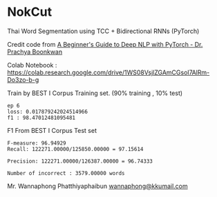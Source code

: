 # NokCut
Thai Word Segmentation using TCC + Bidirectional RNNs (PyTorch)

Credit code from [A Beginner's Guide to Deep NLP with PyTorch - Dr. Prachya Boonkwan](https://tinyurl.com/y7vwlvur)

Colab Notebook : https://colab.research.google.com/drive/1WS08VsjlZGAmCGsoI7AlRm-Do3zo-b-g

Train by BEST I Corpus Training set. (90% training , 10% test)
```
ep 6
loss: 0.017879242024514966
f1 : 98.47012481095481
```


F1 From BEST I Corpus Test set
```
F-measure: 96.94929
Recall: 122271.00000/125850.00000 = 97.15614

Precision: 122271.00000/126387.00000 = 96.74333

Number of incorrect : 3579.00000 words
```

Mr. Wannaphong Phatthiyaphaibun
wannaphong@kkumail.com
